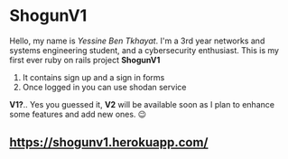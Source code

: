 # ShogunV1

Hello, my name is *Yessine Ben Tkhayat*. I'm a 3rd year networks and systems engineering student, and a cybersecurity enthusiast.
This is my first ever ruby on rails project **ShogunV1**

1. It contains sign up and a sign in forms
2. Once logged in you can use shodan service

**V1?**.. Yes you guessed it, **V2** will be available soon as I plan to enhance some features and add new ones. 😉

## https://shogunv1.herokuapp.com/
